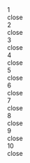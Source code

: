 <html>
  <head>
<script type="тип">
  ...
</script> 
<script type="тип" src="URL"></script>
        </head>
    <div id="page0" class="screenpage">1
    <div class="close">close</div>
</div>
<div id="page1" class="screenpage">2
    <div class="close">close</div>
</div>
<div id="page2" class="screenpage">3
    <div class="close">close</div>
</div>
<div id="page3" class="screenpage">4
    <div class="close">close</div>
</div>
<div id="page4" class="screenpage">5
    <div class="close">close</div>
</div>
<div id="page5" class="screenpage">6
    <div class="close">close</div>
</div>
<div id="page6" class="screenpage">7
    <div class="close">close</div>
</div>
<div id="page7" class="screenpage">8
    <div class="close">close</div>
</div>
<div id="page8" class="screenpage">9
    <div class="close">close</div>
</div>
<div id="page9" class="screenpage">10
    <div class="close">close</div>
</div>
</html>
